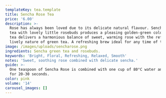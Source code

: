 ```yaml
---
templateKey: tea.template
title: Sencha Rose Tea
price: '6.00'
description: >-
  Rose has always been loved due to its delicate natural flavour. Sencha green
  tea with lovely little rosebuds produces a pleasing golden-green colour. This
  tea delivers a harmonious balance of sweet, warming rose with the refreshing,
  lively nature of green tea. A refreshing brew ideal for any time of the day.
image: /images/uploads/sencharose.png
ingredients: Sencha green tea and rosebuds.
keywords: 'Bright, Floral, Refreshing, Relaxed, Smooth'
notes: 'Sweet, soothing rose combined with delicate sencha.'
guide: >-
  One teaspoon of Sencha Rose is combined with one cup of 80°C water and infused
  for 20-30 seconds.
color: pink
volume: '14'
carousel_images: []
---
```


